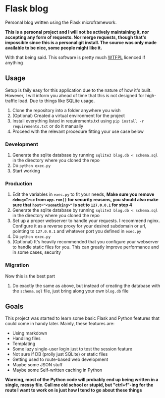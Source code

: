 Flask blog
==========

Personal blog written using the Flask microframework.

**This is a personal project and I will not be actively maintaining it, nor accepting any form of requests. Nor merge requests, though that's impossible since this is a personal git install. The source was only made available to be nice, some people might like it.**

With that being said. This software is pretty much [WTFPL](https://en.wikipedia.org/wiki/WTFPL) licenced if anything

Usage
-----

Setup is faily easy for this application due to the nature of how it's built. However, I will inform you ahead of time that this is not designed for high-traffic load. Due to things like SQLite usage.

1. Clone the repository into a folder anywhere you wish
2. (Optional) Created a virtual environment for the project
3. Install everything listed in requirements.txt using `pip install -r requirements.txt` or do it manually
4. Proceed with the relevant procedure fitting your use case below

### Development

1. Generate the sqlite database by running `sqlite3 blog.db < schema.sql` in the directory where you cloned the repo
2. Do `python exec.py`
3. Start working

### Production

1. Edit the variables in `exec.py` to fit your needs, **Make sure you remove `debug=True` from `app.run()` for security reasons, you should also make sure that `host="<something>"` is set to `127.0.0.1` for step 4**
2. Generate the sqlite database by running `sqlite3 blog.db < schema.sql` in the directory where you cloned the repo
3. Set up a proper webserver to handle your requests. I recommend nginx. Configure it as a reverse proxy for your desired subdomain or url, pointing to `127.0.0.1` and whatever port you defined in `exec.py`
4. Do `python exec.py`
5. (Optional) It's heavily recommended that you configure your webserver to handle static files for you. This can greatly improve performance and in some cases, security

### Migration

Now this is the best part

1. Do exactly the same as above, but instead of creating the database with the `schema.sql` file, just bring along your own `blog.db` file

Goals
-----

This project was started to learn some basic Flask and Python features that could come in handy later. Mainly, these features are:

* Using markdown
* Handling files
* Templating
* Some lazy single-user login just to test the session feature
* Not sure if DB (prolly just SQLite) or static files
* Getting used to route-based web development
* Maybe some JSON stuff
* Maybe some Self-written caching in Python

**Warning, most of the Python code will probably end up being written in a single, messy file. Call me old school or stupid, but "ctrl+f"-ing for the route I want to work on is just how I tend to go about these things**
